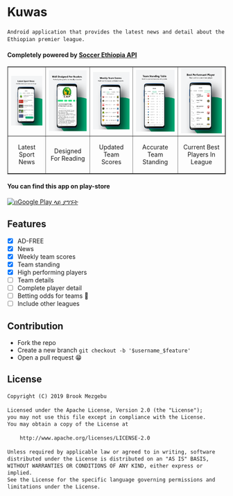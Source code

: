 # Kuwas
`Android application that provides the latest news and detail about the Ethiopian premier league.`

#### Completely powered by [Soccer Ethiopia API](https://github.com/brookmg/Soccer-Ethiopia-API)

<p align="center">
<table border="1">
<tr><td><img src="screenshots/news.png" width="150" /></td>
<td><img src="screenshots/designed.png" width="150" /></td>
<td><img src="screenshots/scores.png" width="150" /></td>
<td><img src="screenshots/standing.png" width="150" /></td>
<td><img src="screenshots/bestplayer.png" width="150" /></td></tr>
<tr>
<td><p align="center">Latest Sport News</p></td>
<td><p align="center">Designed For Reading</p></td>
<td><p align="center">Updated Team Scores</p></td>
<td><p align="center">Accurate Team Standing</p></td>
<td><p align="center">Current Best Players In League</p></td>
</tr>
</table></p>

#### You can find this app on play-store 
<p><a href='https://play.google.com/store/apps/details?id=app.kuwas.android&utm_source=github&utm_campaign=ReadmeKuwasGithub&pcampaignid=MKT-Other-global-all-co-prtnr-py-PartBadge-Mar2515-1'><img width="200" alt='በGoogle Play ላይ ያግኙት' src='https://play.google.com/intl/en_us/badges/images/generic/am_badge_web_generic.png'/></a></p>

## Features

* [X] AD-FREE
* [X] News
* [X] Weekly team scores
* [X] Team standing 
* [X] High performing players
* [ ] Team details
* [ ] Complete player detail
* [ ] Betting odds for teams 🤑
* [ ] Include other leagues

## Contribution
        
* Fork the repo
* Create a new branch `git checkout -b '$username_$feature'`
* Open a pull request 😁

## License
```
Copyright (C) 2019 Brook Mezgebu

Licensed under the Apache License, Version 2.0 (the "License");
you may not use this file except in compliance with the License.
You may obtain a copy of the License at

	http://www.apache.org/licenses/LICENSE-2.0

Unless required by applicable law or agreed to in writing, software
distributed under the License is distributed on an "AS IS" BASIS,
WITHOUT WARRANTIES OR CONDITIONS OF ANY KIND, either express or implied.
See the License for the specific language governing permissions and
limitations under the License.
```
